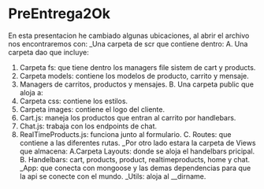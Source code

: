 # PreEntrega2Ok
En esta presentacion he cambiado algunas ubicaciones, al abrir el archivo nos encontraremos con:
_Una carpeta de scr que contiene dentro:
A. Una carpeta dao que incluye:
  1. Carpeta fs: que tiene dentro los managers file sistem de cart y products.
  2. Carpeta models: contiene los modelos de producto, carrito y mensaje.
  3. Managers de carritos, productos y mensajes.
B. Una carpeta public que aloja a:
  1. Carpeta css: contiene los estilos.
  2. Carpeta images: contiene el logo del cliente.
  3. Cart.js: maneja los productos que entran al carrito por handlebars.
  4. Chat.js: trabaja con los endpoints de chat.
  5. RealTimeProducts.js: funciona junto al formulario.
C. Routes: que contiene a las diferentes rutas.
_Por otro lado estara la carpeta de Views que almacena:
A.Carpeta Layouts: donde se aloja el handelbars pricipal.
B. Handelbars: cart, products, product, realtimeproducts, home y chat.
_App: que conecta con mongoose y las demas dependencias para que la api se conecte con el mundo.
_Utils: aloja al __dirname.
